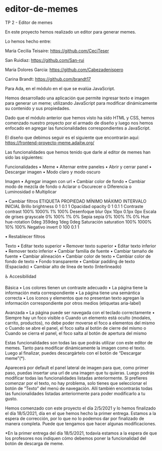 # editor-de-memes
TP 2 - Editor de memes

En este proyecto hemos realizado un editor para generar memes. 

Lo hemos hecho entre: 

María Cecilia Teisaire: https://github.com/CeciTeser

San Ruidiaz: https://github.com/San-rui

María Dolores Garcia: https://github.com/Cabezadenispero

Carina Brandt:  https://github.com/brandt17



Para Ada, en el módulo en el que se evalúa JavaScript.

Hemos desarrollado una aplicación que permite ingresar texto e imagen para generar un meme; utilizando JavaScript para modificar dinámicamente su contenido y sus propiedades.

Dado que el módulo anterior que hemos visto ha sido HTML y CSS, hemos comenzado nuestro proyecto por el armado de diseño y luego nos hemos enfocado en agregar las funcionalidades correspondientes a JavaScript. 

El diseño que debimos seguir es el siguiente que encontrarán aquí: https://frontend-proyecto-meme.adaitw.org/ 

Las funcionalidades que hemos tenido que darle al editor de memes han sido las siguientes:

Funcionalidades
•	Meme
•	Alternar entre paneles
•	Abrir y cerrar panel
•	Descargar imagen
•	Modo claro y modo oscuro

Imagen
•	Agregar imagen con url
•	Cambiar color de fondo
•	Cambiar modo de mezcla de fondo
o	Aclarar
o	Oscurecer
o	Diferencia
o	Luminosidad
o	Multiplicar


•	Cambiar filtros
ETIQUETA	           PROPIEDAD	     MÍNIMO	 MÁXIMO	 INTERVALO	 INICIAL
Brillo	             brightness	       0	      1	      0.1	       1
Opacidad	           opacity	         0	      1	      0.1	       1
Contraste	           contrast	        100%	   1000%	   1%	      100%
Desenfoque	         blur	             0px	    10px	  0.1px	     0px
Escala de grises	   grayscale	       0%	      100%	   1%	       0%
Sepia	               sepia	           0%	      100%	   1%  	     0%
Hue	                 hue-rotation	     0deg	   359deg	  1deg	     0deg
Saturación	         saturation     	 100%	    1000%	   10%	     100%
Negativo	           invert	            0	      100	     0.1	     1
					
•	Restablecer filtros

Texto
•	Editar texto superior
•	Remover texto superior
•	Editar texto inferior
•	Remover texto inferior
•	Cambiar familia de fuente
•	Cambiar tamaño de fuente
•	Cambiar alineación
•	Cambiar color de texto
•	Cambiar color de fondo de texto
•	Fondo transparente
•	Cambiar padding de texto (Espaciado)
•	Cambiar alto de línea de texto (Interlineado)

♿️ Accesibilidad

Básica
•	Los colores tienen un contraste adecuado
•	La página tiene la información meta correspondiente
•	La página tiene una semántica correcta
•	Los íconos y elementos que no presentan texto agregan la información correspondiente por otros medios (etiquetas aria-label)

Avanzada
•	La página puede ser navegada con el teclado correctamente
•	Siempre hay un foco visible
o	Cuando un elemento está oculto (modales, carrito, productos), no debe poder moverse el foco a elementos del mismo
o	Cuando se abre el panel, el foco salta al botón de cierre del mismo
o	Cuando se cierra el panel, el foco salta al botón de apertura del mismo

Estas funcionalidades son todas las que podrás utilizar con este editor de memes. Tanto para modificar dinámicamente la imagen como el texto. Luego al finalizar, puedes descargártelo con el botón de “Descargar meme”(*).

Aparecerá por default el panel lateral de imagen para que, como primer paso, puedas insertar una url de una imagen que tu quieras. Luego podrás modificar todas las funcionalidades listadas anteriormente. Si prefieres comenzar por el texto, no hay problema, solo tienes que seleccionar el botón de “Texto” del menú de navegación. Allí también encontrarás todas las funcionalidades listadas anteriormente para poder modificarlo a tu gusto. 

Hemos comenzado con este proyecto el día 2/5/2021 y lo hemos finalizado el día 18/5/2021, día en el que hemos hecho la primer entrega. Estamos a la espera de corrección, por lo que no lo podemos dar por finalizado de manera completa. Puede que tengamos que hacer algunas modificaciones. 


*En la primer entrega del día 18/5/2021, todavía estamos a la espera de que los profesores nos indiquen cómo debemos poner la funcionalidad del botón de descarga de meme. 


